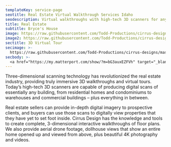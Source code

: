 ```yaml
---
templateKey: service-page
seotitle: Real Estate Virtual Walkthrough Services Idaho
seodescription: Virtual walkthroughs with high-tech 3D scanners for any real estate building. Real estate virtual tour / 3D tour and showroom virtual tour Idaho
title: Real Estate
subtitle: Bryce's House
image: https://raw.githubusercontent.com/Todd-Productions/cirrus-designs/master/src/img/content/425-n-garry-dr-liberty-lake-living-room.jpg
image2: https://raw.githubusercontent.com/Todd-Productions/cirrus-designs/master/src/img/content/holiday-hills-living-room.jpg
sectitle: 3D Virtual Tour
secimage: >-
  https://raw.githubusercontent.com/Todd-Productions/cirrus-designs/master/src/img/content/north-holiday.jpg
secbody: >-
  <a href="https://my.matterport.com/show/?m=bG3auxEZFVh" target="_blank">Click Here To See An Example Of The Services Cirrus Designs Can Provide</a>
---
```


Three-dimensional scanning technology has revolutionized the real estate industry, providing truly immersive 3D walkthroughs and virtual tours. Today’s high-tech 3D scanners are capable of producing digital scans of essentially any building, from residential homes and condominiums to warehouses and commercial buildings – plus everything in between.

Real estate sellers can provide in-depth digital imagery to prospective clients, and buyers can use those scans to digitally view properties that they have yet to set foot inside. Cirrus Design has the knowledge and tools to create complete, 3-dimensional interactive walkthroughs of floor plans. We also provide aerial drone footage, dollhouse views that show an entire home opened up and viewed from above, plus beautiful 4K photography and videos.
